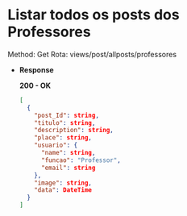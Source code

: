 # Listar todos os posts dos Professores

Method: Get
Rota: views/post/allposts/professores

- **Response**

    **200 - OK**

    ```json
    [
      {
        "post_Id": string,
        "titulo": string,
        "description": string,
        "place": string,
        "usuario": {
          "name": string,
          "funcao": "Professor",
          "email": string
        },
        "image": string,
        "data": DateTime
      }
    ]
    ```